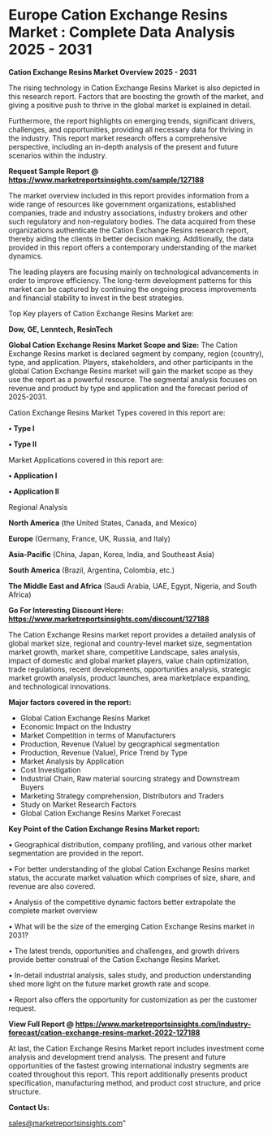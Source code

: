  # Europe Cation Exchange Resins Market : Complete Data Analysis 2025 - 2031

<Strong> Cation Exchange Resins Market Overview 2025 - 2031</strong>

The rising technology in Cation Exchange Resins Market is also depicted in this research report. Factors that are boosting the growth of the market, and giving a positive push to thrive in the global market is explained in detail.

Furthermore, the report highlights on emerging trends, significant drivers, challenges, and opportunities, providing all necessary data for thriving in the industry. This report market research offers a comprehensive perspective, including an in-depth analysis of the present and future scenarios within the industry.

<strong>Request Sample Report @ <a href=https://www.marketreportsinsights.com/sample/127188>https://www.marketreportsinsights.com/sample/127188</a></strong>

The market overview included in this report provides information from a wide range of resources like government organizations, established companies, trade and industry associations, industry brokers and other such regulatory and non-regulatory bodies. The data acquired from these organizations authenticate the Cation Exchange Resins research report, thereby aiding the clients in better decision making. Additionally, the data provided in this report offers a contemporary understanding of the market dynamics.

The leading players are focusing mainly on technological advancements in order to improve efficiency. The long-term development patterns for this market can be captured by continuing the ongoing process improvements and financial stability to invest in the best strategies.

Top Key players of Cation Exchange Resins Market are:

<strong>Dow, GE, Lenntech, ResinTech</strong>

<strong><b>Global Cation Exchange Resins Market Scope and Size:</b></strong>
The Cation Exchange Resins market is declared segment by company, region (country), type, and application. Players, stakeholders, and other participants in the global Cation Exchange Resins market will gain the market scope as they use the report as a powerful resource. The segmental analysis focuses on revenue and product by type and application and the forecast period of 2025-2031.

Cation Exchange Resins Market Types covered in this report are:

<strong>• Type I

• Type II</strong>

Market Applications covered in this report are:

<strong>• Application I

• Application II</strong> 

Regional Analysis

<strong>North America</strong> (the United States, Canada, and Mexico)

<strong>Europe</strong> (Germany, France, UK, Russia, and Italy)

<strong>Asia-Pacific</strong> (China, Japan, Korea, India, and Southeast Asia)

<strong>South America</strong> (Brazil, Argentina, Colombia, etc.)

<strong>The Middle East and Africa</strong> (Saudi Arabia, UAE, Egypt, Nigeria, and South Africa)

<strong>Go For Interesting Discount Here: <a href=https://www.marketreportsinsights.com/discount/127188>https://www.marketreportsinsights.com/discount/127188</a></strong>

The Cation Exchange Resins market report provides a detailed analysis of global market size, regional and country-level market size, segmentation market growth, market share, competitive Landscape, sales analysis, impact of domestic and global market players, value chain optimization, trade regulations, recent developments, opportunities analysis, strategic market growth analysis, product launches, area marketplace expanding, and technological innovations.

<strong><b>Major factors covered in the report:</b></strong>
<ul>
  <li>Global Cation Exchange Resins Market </li>
  <li>Economic Impact on the Industry</li>
  <li>Market Competition in terms of Manufacturers</li>
  <li>Production, Revenue (Value) by geographical segmentation</li>
  <li>Production, Revenue (Value), Price Trend by Type</li>
  <li>Market Analysis by Application</li>
  <li>Cost Investigation</li>
  <li>Industrial Chain, Raw material sourcing strategy and Downstream Buyers</li>
  <li>Marketing Strategy comprehension, Distributors and Traders</li>
  <li>Study on Market Research Factors</li>
  <li>Global Cation Exchange Resins Market Forecast</li>
</ul>

<strong><b>Key Point of the Cation Exchange Resins Market report:</b></strong>

• Geographical distribution, company profiling, and various other market segmentation are provided in the report.

• For better understanding of the global Cation Exchange Resins market status, the accurate market valuation which comprises of size, share, and revenue are also covered.

• Analysis of the competitive dynamic factors better extrapolate the complete market overview

• What will be the size of the emerging Cation Exchange Resins market in 2031?

• The latest trends, opportunities and challenges, and growth drivers provide better construal of the Cation Exchange Resins Market.

• In-detail industrial analysis, sales study, and production understanding shed more light on the future market growth rate and scope.

• Report also offers the opportunity for customization as per the customer request.

<strong><b>View Full Report @ <a href=https://www.marketreportsinsights.com/industry-forecast/cation-exchange-resins-market-2022-127188>https://www.marketreportsinsights.com/industry-forecast/cation-exchange-resins-market-2022-127188</a></b></strong>


At last, the Cation Exchange Resins Market report includes investment come analysis and development trend analysis. The present and future opportunities of the fastest growing international industry segments are coated throughout this report. This report additionally presents product specification, manufacturing method, and product cost structure, and price structure.

<strong>Contact Us:</strong>

sales@marketreportsinsights.com"

